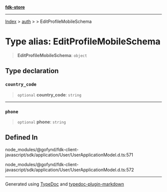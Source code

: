 [**fdk-store**](../../../README.md)
***

[Index](../../../API.md) > [auth](../../README.md) > [<internal>](../README.md) > EditProfileMobileSchema

# Type alias: EditProfileMobileSchema

> **EditProfileMobileSchema**: `object`

## Type declaration

### `country_code`

> `optional` **country\_code**: `string`

***

### `phone`

> `optional` **phone**: `string`

## Defined In

node\_modules/@gofynd/fdk-client-javascript/sdk/application/User/UserApplicationModel.d.ts:571

node\_modules/@gofynd/fdk-client-javascript/sdk/application/User/UserApplicationModel.d.ts:572

***
Generated using [TypeDoc](https://typedoc.org/) and [typedoc-plugin-markdown](https://www.npmjs.com/package/typedoc-plugin-markdown)

